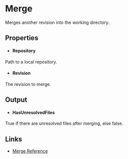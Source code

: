 Merge
=====

Merges another revision into the working directory.

Properties
----------

- #### Repository
Path to a local repository.

- #### Revision
The revision to merge.

Output
------

- #### HasUnresolvedFiles
True if there are unresolved files after merging, else false.  

Links
-----
- [Merge Reference](https://www.selenic.com/mercurial/hg.1.html#merge)

